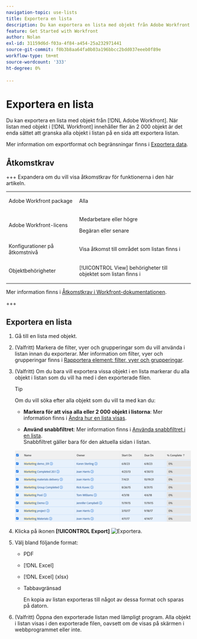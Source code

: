 ```yaml
---
navigation-topic: use-lists
title: Exportera en lista
description: Du kan exportera en lista med objekt från Adobe Workfront. När objektlistan i Workfront innehåller fler än 2 000 objekt är det enda sättet att granska alla objekt i listan på en sida att exportera listan.
feature: Get Started with Workfront
author: Nolan
exl-id: 31159d6d-f03a-4f84-a454-25a232971441
source-git-commit: f0b3b8aa64fa0b03a196bbcc2bdd037eeeb0f89e
workflow-type: tm+mt
source-wordcount: '333'
ht-degree: 0%

---
```


# Exportera en lista

<!--Audited: 11/2024-->

Du kan exportera en lista med objekt från [!DNL Adobe Workfront]. När listan med objekt i [!DNL Workfront] innehåller fler än 2 000 objekt är det enda sättet att granska alla objekt i listan på en sida att exportera listan.

Mer information om exportformat och begränsningar finns i [Exportera data](../../../reports-and-dashboards/reports/creating-and-managing-reports/export-data.md).

## Åtkomstkrav

+++ Expandera om du vill visa åtkomstkrav för funktionerna i den här artikeln. 

<table style="table-layout:auto"> 
 <col> 
 <col> 
 <tbody> 
  <tr> 
   <td role="rowheader">Adobe Workfront package</td> 
   <td> <p>Alla</p> </td> 
  </tr> 
  <tr> 
   <td role="rowheader">Adobe Workfront-licens</td> 
   <td> 
   <p>Medarbetare eller högre </p>
   <p>Begäran eller senare</p>
   </td> 
  </tr> 
  <tr> 
   <td role="rowheader">Konfigurationer på åtkomstnivå</td> 
   <td> <p>Visa åtkomst till området som listan finns i</p></td> 
  </tr> 
  <tr> 
   <td role="rowheader">Objektbehörigheter</td> 
   <td> <p>[!UICONTROL View] behörigheter till objektet som listan finns i</p>  </td> 
  </tr> 
 </tbody> 
</table>

Mer information finns i [Åtkomstkrav i Workfront-dokumentationen](/help/quicksilver/administration-and-setup/add-users/access-levels-and-object-permissions/access-level-requirements-in-documentation.md).

+++

## Exportera en lista

1. Gå till en lista med objekt.
1. (Valfritt) Markera de filter, vyer och grupperingar som du vill använda i listan innan du exporterar.
Mer information om filter, vyer och grupperingar finns i [Rapportera element: filter, vyer och grupperingar](../../../reports-and-dashboards/reports/reporting-elements/reporting-elements-filters-views-groupings.md).

1. (Valfritt) Om du bara vill exportera vissa objekt i en lista markerar du alla objekt i listan som du vill ha med i den exporterade filen.

   >[!TIP]
   >
   >Om du vill söka efter alla objekt som du vill ta med kan du:
   >
   >   
   >   
   >   * **Markera för att visa alla eller 2 000 objekt i listorna**: Mer information finns i [Ändra hur en lista visas](../../../workfront-basics/navigate-workfront/use-lists/modify-list-display.md).
   >   
   >   * **Använd snabbfiltret**: Mer information finns i [Använda snabbfiltret i en lista](../../../workfront-basics/navigate-workfront/use-lists/apply-quick-filter-list.md).\
   >     Snabbfiltret gäller bara för den aktuella sidan i listan.


   ![select_all_projects_with_highlight_1_.png](assets/select-all-projects-with-highlight--1--350x173.png)

1. Klicka på ikonen **[!UICONTROL Export]** ![Exportera](assets/export.png).

1. Välj bland följande format:

   * PDF
   * [!DNL Excel]
   * [!DNL Excel] (xlsx)
   * Tabbavgränsad

     En kopia av listan exporteras till något av dessa format och sparas på datorn.

1. (Valfritt) Öppna den exporterade listan med lämpligt program.
Alla objekt i listan visas i den exporterade filen, oavsett om de visas på skärmen i webbprogrammet eller inte.
